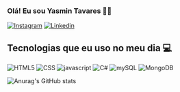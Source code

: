 ### Olá! Eu sou Yasmin Tavares ✋🏻
[![Instagram](https://img.shields.io/badge/Instagram-E4405F?style=for-the-badge&logo=instagram&logoColor=white)](https://instagram.com/yaasmin.tavares)
[![Linkedin](https://img.shields.io/badge/LinkedIn-0077B5?style=for-the-badge&logo=linkedin&logoColor=white)](https://linkedin.com/yasmin-oliveira)

## Tecnologias que eu uso no meu dia 💻

![HTML5](https://img.shields.io/badge/HTML5-E34F26?style=for-the-badge&logo=html5&logoColor=white)
![CSS](https://img.shields.io/badge/CSS-239120?&style=for-the-badge&logo=css3&logoColor=white)
![javascript](https://img.shields.io/badge/JavaScript-323330?style=for-the-badge&logo=javascript&logoColor=F7DF1E)
![C#](https://img.shields.io/badge/C%23-239120?style=for-the-badge&logo=c-sharp&logoColor=white)
![mySQL](https://img.shields.io/badge/MySQL-00000F?style=for-the-badge&logo=mysql&logoColor=white)
![MongoDB](https://img.shields.io/badge/MongoDB-4EA94B?style=for-the-badge&logo=mongodb&logoColor=white)


![Anurag's GitHub stats](https://github-readme-stats.vercel.app/api?username=yasmintavares&show_icons=true&theme=neon)
